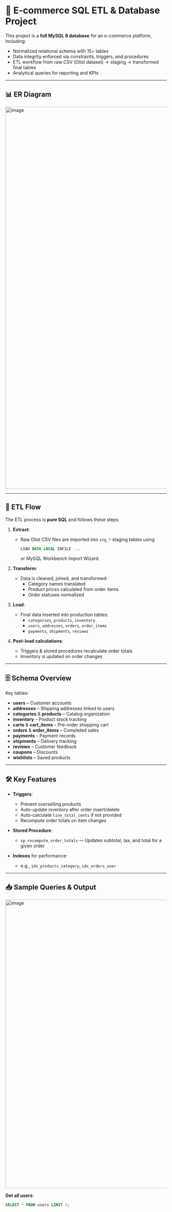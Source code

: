 # 🛒 E-commerce SQL ETL & Database Project

This project is a **full MySQL 8 database** for an e-commerce platform, including:
- Normalized relational schema with 15+ tables
- Data integrity enforced via constraints, triggers, and procedures
- ETL workflow from raw CSV (Olist dataset) → staging → transformed final tables
- Analytical queries for reporting and KPIs

---

## 📊 ER Diagram



<img width="1922" height="1190" alt="image" src="https://github.com/user-attachments/assets/f503e3ed-46f6-47a9-9080-b4b1258058d8" />


---

## 🔄 ETL Flow

The ETL process is **pure SQL** and follows these steps:

1. **Extract**:  
   - Raw Olist CSV files are imported into `stg_*` staging tables using  
     ```sql
     LOAD DATA LOCAL INFILE ...
     ```
     or MySQL Workbench Import Wizard.

2. **Transform**:  
   - Data is cleaned, joined, and transformed:
     - Category names translated
     - Product prices calculated from order items
     - Order statuses normalized

3. **Load**:  
   - Final data inserted into production tables:
     - `categories`, `products`, `inventory`
     - `users`, `addresses`, `orders`, `order_items`
     - `payments`, `shipments`, `reviews`

4. **Post-load calculations**:  
   - Triggers & stored procedures recalculate order totals
   - Inventory is updated on order changes

---

## 🗄 Schema Overview

Key tables:
- **users** – Customer accounts
- **addresses** – Shipping addresses linked to users
- **categories** & **products** – Catalog organization
- **inventory** – Product stock tracking
- **carts** & **cart_items** – Pre-order shopping cart
- **orders** & **order_items** – Completed sales
- **payments** – Payment records
- **shipments** – Delivery tracking
- **reviews** – Customer feedback
- **coupons** – Discounts
- **wishlists** – Saved products

---

## 🛠 Key Features

- **Triggers**:
  - Prevent overselling products
  - Auto-update inventory after order insert/delete
  - Auto-calculate `line_total_cents` if not provided
  - Recompute order totals on item changes

- **Stored Procedure**:
  - `sp_recompute_order_totals` — Updates subtotal, tax, and total for a given order

- **Indexes** for performance:
  - e.g., `idx_products_category`, `idx_orders_user`

---

## 📥 Sample Queries & Output
<img width="1953" height="899" alt="image" src="https://github.com/user-attachments/assets/02b45d31-cb24-447a-b4b0-1f088147a464" />

**Get all users**:
```sql
SELECT * FROM users LIMIT 5;
